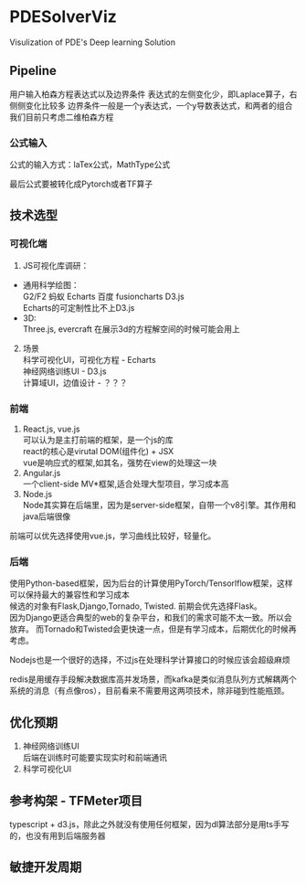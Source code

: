# PDESolverViz
Visulization of PDE's Deep learning Solution


## Pipeline
用户输入柏森方程表达式以及边界条件
表达式的左侧变化少，即Laplace算子，右侧侧变化比较多
边界条件一般是一个y表达式，一个y导数表达式，和两者的组合
我们目前只考虑二维柏森方程


### 公式输入
公式的输入方式：laTex公式，MathType公式

最后公式要被转化成Pytorch或者TF算子
## 技术选型
### 可视化端
1. JS可视化库调研：
* 通用科学绘图：  
G2/F2 蚂蚁
Echarts 百度
fusioncharts
D3.js  
Echarts的可定制性比不上D3.js
* 3D:  
Three.js, evercraft
在展示3d的方程解空间的时候可能会用上

2. 场景  
科学可视化UI，可视化方程  - Echarts  
神经网络训练UI - D3.js  
计算域UI，边值设计  -  ？？？

### 前端
1. React.js, vue.js  
可以认为是主打前端的框架，是一个js的库  
react的核心是virutal DOM(组件化) + JSX  
vue是响应式的框架,如其名，强势在view的处理这一块
2. Angular.js  
一个client-side MV*框架,适合处理大型项目，学习成本高
3. Node.js  
Node其实算在后端里，因为是server-side框架，自带一个v8引擎。其作用和java后端很像

前端可以优先选择使用vue.js，学习曲线比较好，轻量化。

### 后端
使用Python-based框架，因为后台的计算使用PyTorch/Tensorlflow框架，这样可以保持最大的兼容性和学习成本  
候选的对象有Flask,Django,Tornado, Twisted. 前期会优先选择Flask。  
因为Django更适合典型的web的复杂平台，和我们的需求可能不太一致。所以会放弃。 
而Tornado和Twisted会更快速一点，但是有学习成本，后期优化的时候再考虑。 

Nodejs也是一个很好的选择，不过js在处理科学计算接口的时候应该会超级麻烦


redis是用缓存手段解决数据库高并发场景，而kafka是类似消息队列方式解耦两个系统的消息（有点像ros），目前看来不需要用这两项技术，除非碰到性能瓶颈。

## 优化预期
1. 神经网络训练UI  
后端在训练时可能要实现实时和前端通讯
2. 科学可视化UI  


## 参考构架 - TFMeter项目
typescript + d3.js，除此之外就没有使用任何框架，因为dl算法部分是用ts手写的，也没有用到后端服务器


## 敏捷开发周期
